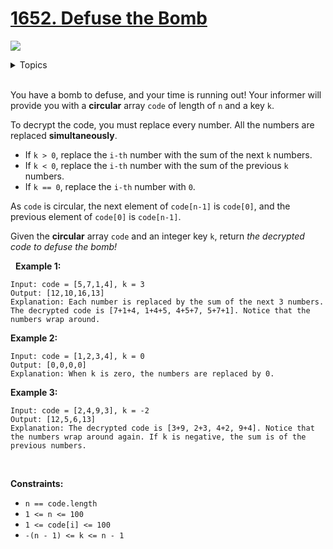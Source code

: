 # [1652. Defuse the Bomb](https://leetcode.cn/problems/defuse-the-bomb/)

![](https://img.shields.io/badge/Difficulty-Easy-green.svg)

<details>
<summary>Topics</summary>

* [`Array`](https://leetcode.com/tag/array/)

</details>
<br />

You have a bomb to defuse, and your time is running out! Your informer will provide you with a **circular** array `code` of length of `n` and a key `k`.

To decrypt the code, you must replace every number. All the numbers are replaced **simultaneously**.

 + If `k > 0`, replace the `i-th` number with the sum of the next `k` numbers.
 + If `k < 0`, replace the `i-th` number with the sum of the previous `k` numbers.
 + If `k == 0`, replace the `i-th` number with `0`.

As `code` is circular, the next element of `code[n-1]` is `code[0]`, and the previous element of `code[0]` is `code[n-1]`.

Given the **circular** array `code` and an integer key `k`, return *the decrypted code to defuse the bomb!*

 
**Example 1:**

    Input: code = [5,7,1,4], k = 3
    Output: [12,10,16,13]
    Explanation: Each number is replaced by the sum of the next 3 numbers. The decrypted code is [7+1+4, 1+4+5, 4+5+7, 5+7+1]. Notice that the numbers wrap around.

**Example 2:**

    Input: code = [1,2,3,4], k = 0
    Output: [0,0,0,0]
    Explanation: When k is zero, the numbers are replaced by 0. 

**Example 3:**

    Input: code = [2,4,9,3], k = -2
    Output: [12,5,6,13]
    Explanation: The decrypted code is [3+9, 2+3, 4+2, 9+4]. Notice that the numbers wrap around again. If k is negative, the sum is of the previous numbers.
 

**Constraints:**

 + `n == code.length`
 + `1 <= n <= 100`
 + `1 <= code[i] <= 100`
 + `-(n - 1) <= k <= n - 1`
